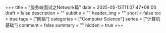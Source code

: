 +++
title = "服务端面试之Network篇"
date = 2025-05-13T11:07:47+08:00
draft = false
description = ""
subtitle = ""
header_img = ""
short = false
toc = true
tags = ["网络"]
categories = ["Computer Science"]
series = ["计算机基础"]
comment = false
summary = ""
hidden = true
+++
